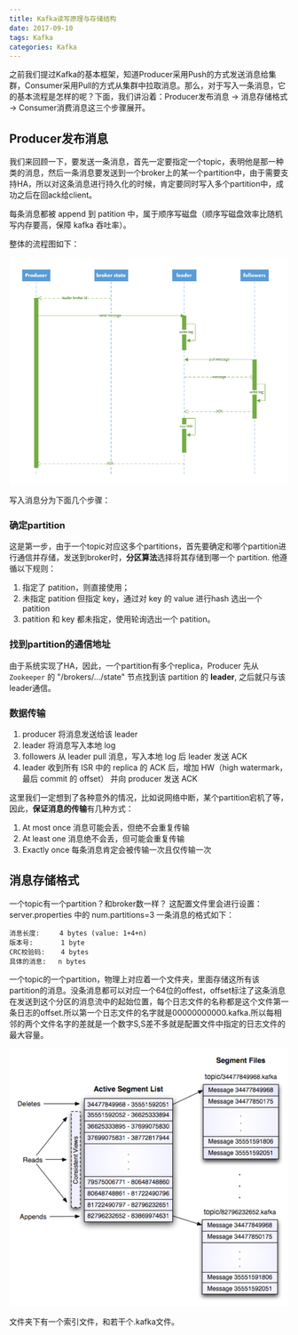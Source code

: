 ```yaml
---
title: Kafka读写原理与存储结构
date: 2017-09-10
tags: Kafka
categories: Kafka
---
```


之前我们提过Kafka的基本框架，知道Producer采用Push的方式发送消息给集群，Consumer采用Pull的方式从集群中拉取消息。那么，对于写入一条消息，它的基本流程是怎样的呢？下面，我们讲沿着：Producer发布消息 -> 消息存储格式 -> Consumer消费消息这三个步骤展开。

## Producer发布消息

我们来回顾一下，要发送一条消息，首先一定要指定一个topic，表明他是那一种类的消息，然后一条消息要发送到一个broker上的某一个partition中，由于需要支持HA，所以对这条消息进行持久化的时候，肯定要同时写入多个partition中，成功之后在回ack给client。

每条消息都被 append 到 patition 中，属于顺序写磁盘（顺序写磁盘效率比随机写内存要高，保障 kafka 吞吐率）。

整体的流程图如下：

![](/images/kafka_03.png)

写入消息分为下面几个步骤：

### 确定partition

这是第一步，由于一个topic对应这多个partitions，首先要确定和哪个partition进行通信并存储，发送到broker时，**分区算法**选择将其存储到哪一个 partition. 他遵循以下规则：

1. 指定了 patition，则直接使用；
2. 未指定 patition 但指定 key，通过对 key 的 value 进行hash 选出一个 patition
3. patition 和 key 都未指定，使用轮询选出一个 patition。

### 找到partition的通信地址

由于系统实现了HA，因此，一个partition有多个replica，Producer 先从 `Zookeeper` 的 "/brokers/.../state" 节点找到该 partition 的 **leader**, 之后就只与该leader通信。

### 数据传输

1. producer 将消息发送给该 leader
2. leader 将消息写入本地 log
3. followers 从 leader pull 消息，写入本地 log 后 leader 发送 ACK
4. leader 收到所有 ISR 中的 replica 的 ACK 后，增加 HW（high watermark，最后 commit 的 offset） 并向 producer 发送 ACK

这里我们一定想到了各种意外的情况，比如说网络中断，某个partition宕机了等，因此，**保证消息的传输**有几种方式：

1. At most once 消息可能会丢，但绝不会重复传输
2. At least one 消息绝不会丢，但可能会重复传输
3. Exactly once 每条消息肯定会被传输一次且仅传输一次

## 消息存储格式

一个topic有一个partition？和broker数一样？ 这配置文件里会进行设置： server.properties 中的 num.partitions=3 
一条消息的格式如下：
```
消息长度:     4 bytes (value: 1+4+n)   
版本号:       1 byte  
CRC校验码:    4 bytes  
具体的消息:   n bytes  
```
一个topic的一个partition，物理上对应着一个文件夹，里面存储这所有该partition的消息。没条消息都可以对应一个64位的offest，offset标注了这条消息在发送到这个分区的消息流中的起始位置，每个日志文件的名称都是这个文件第一条日志的offset.所以第一个日志文件的名字就是00000000000.kafka.所以每相邻的两个文件名字的差就是一个数字S,S差不多就是配置文件中指定的日志文件的最大容量。

![](/images/kafka_04.png)

文件夹下有一个索引文件，和若干个.kafka文件。


